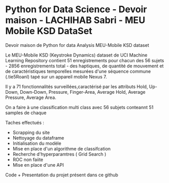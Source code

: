 # Python for Data Science - Devoir maison - LACHIHAB Sabri - MEU Mobile KSD DataSet
Devoir maison de Python for data Analysis MEU-Mobile KSD dataset 

Le MEU-Mobile KSD (Keystroke Dynamics) dataset de UCI Machine Learning Repository contient 51 enregistrements pour chacun des 56 sujets - 2856 enregistrements total - des haptiques, de quantité de mouvement et de caractéristiques temporelles mesurées d'une séquence commune (.tie5Roanl) tapé sur un appareil mobile Nexus 7.

 Il y a 71 fonctionnalités surveillées,caractérisé par les attributs Hold, Up-Down, Down-Down, Pressure, Finger-Area, Average Hold, Average Pressure, Average Area.
 
 On a faire à une classification multi class avec 56 subjets conteannt 51 samples de chaque
 
 Taches effectués : 
 
  * Scrapping du site
  * Nettoyage du dataframe
  * Initialisation du modèle
  * Mise en place d'un algorithme de classifcation
  * Recherche d'hyperparamtres ( Grid Search )
  * ROC non faiite
  * Mise en place d'une API
  
 Code + Presentation du projet présent dans ce github 
